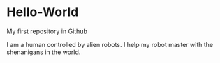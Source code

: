 # Hello-World
My first repository in Github

I am a human controlled by alien robots. I help my robot master with the shenanigans in the world.
